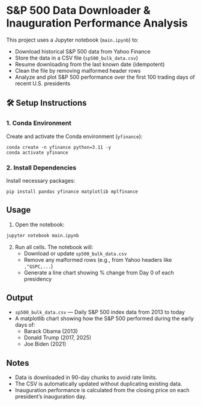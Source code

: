 # S&P 500 Data Downloader & Inauguration Performance Analysis

This project uses a Jupyter notebook (`main.ipynb`) to:

- Download historical S&P 500 data from Yahoo Finance
- Store the data in a CSV file (`sp500_bulk_data.csv`)
- Resume downloading from the last known date (idempotent)
- Clean the file by removing malformed header rows
- Analyze and plot S&P 500 performance over the first 100 trading days of recent U.S. presidents

## 🛠 Setup Instructions

### 1. Conda Environment

Create and activate the Conda environment (`yfinance`):

```
conda create -n yfinance python=3.11 -y
conda activate yfinance
```

### 2. Install Dependencies

Install necessary packages:

```
pip install pandas yfinance matplotlib mplfinance
```

## Usage

1. Open the notebook:

```bash
jupyter notebook main.ipynb
```

2. Run all cells. The notebook will:
   - Download or update `sp500_bulk_data.csv`
   - Remove any malformed rows (e.g., from Yahoo headers like `,^GSPC,...`)
   - Generate a line chart showing % change from Day 0 of each presidency

## Output

- `sp500_bulk_data.csv` — Daily S&P 500 index data from 2013 to today
- A matplotlib chart showing how the S&P 500 performed during the early days of:
  - Barack Obama (2013)
  - Donald Trump (2017, 2025)
  - Joe Biden (2021)

## Notes

- Data is downloaded in 90-day chunks to avoid rate limits.
- The CSV is automatically updated without duplicating existing data.
- Inauguration performance is calculated from the closing price on each president’s inauguration day.
